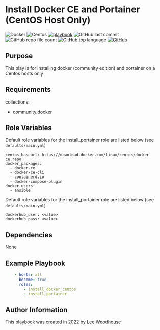 # Install Docker CE and Portainer (CentOS Host Only)
![Docker](https://img.shields.io/badge/-Docker-blue?style=flat&logo=docker&logoColor=white)
![Centos](https://img.shields.io/badge/-CentOS-grey?style=flat&logo=centos)
[![playbook](https://img.shields.io/badge/Ansible-Playbook-blue)](site.yml)
![GitHub last commit](https://img.shields.io/github/last-commit/lpwoodhouse/install_docker_centos)
![GitHub repo file count](https://img.shields.io/github/directory-file-count/lpwoodhouse/install_docker_centos)
![GitHub top language](https://img.shields.io/github/languages/top/lpwoodhouse/install_docker_centos)
[![GitHub](https://img.shields.io/github/license/lpwoodhouse/install_docker_ce)](LICENSE)
## Purpose

This play is for installing docker (community edition) and portainer on a Centos hosts only<br>

## Requirements

collections:<br>
  - community.docker

## Role Variables

Default role variables for the install_portainer role are listed below (see ```defaults/main.yml```)
```shell
centos_baseurl: https://download.docker.com/linux/centos/docker-ce.repo
docker_packages:
  - docker-ce
  - docker-ce-cli
  - containerd.io
  - docker-compose-plugin
docker_users:
  - ansible
```
Default role variables for the install_portainer role are listed below (see ```defaults/main.yml```)
```shell
dockerhub_user: <value>
dockerhub_pass: <value>
```
## Dependencies

None

## Example Playbook
```yaml
    - hosts: all
      become: true
      roles:
        - install_docker_centos
        - install_portainer
```

## Author Information

This playbook was created in 2022 by [Lee Woodhouse](https://www.leewoodhouse.com/)
